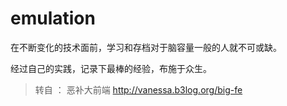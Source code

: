 # emulation
在不断变化的技术面前，学习和存档对于脑容量一般的人就不可或缺。

经过自己的实践，记录下最棒的经验，布施于众生。


> 转自 ： 恶补大前端  http://vanessa.b3log.org/big-fe
